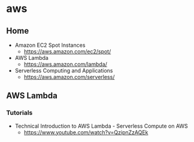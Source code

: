 # aws
## Home
* Amazon EC2 Spot Instances
  * https://aws.amazon.com/ec2/spot/
* AWS Lambda
  * https://aws.amazon.com/lambda/
* Serverless Computing and Applications
  * https://aws.amazon.com/serverless/

## AWS Lambda
### Tutorials
* Technical Introduction to AWS Lambda - Serverless Compute on AWS
  * https://www.youtube.com/watch?v=QzipnZzAQEk

